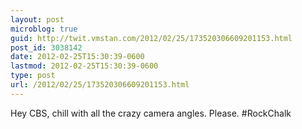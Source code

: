 ```yaml
---
layout: post
microblog: true
guid: http://twit.vmstan.com/2012/02/25/173520306609201153.html
post_id: 3038142
date: 2012-02-25T15:30:39-0600
lastmod: 2012-02-25T15:30:39-0600
type: post
url: /2012/02/25/173520306609201153.html
---
```

Hey CBS, chill with all the crazy camera angles. Please. #RockChalk
